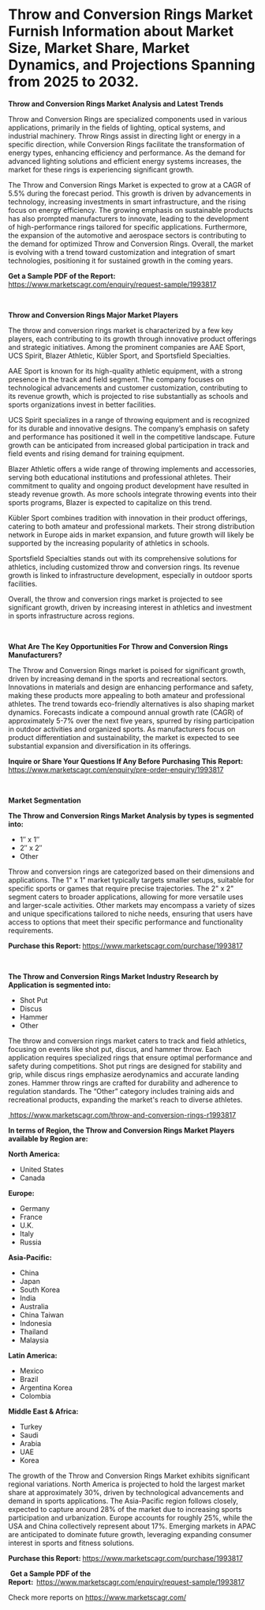 <p><h1>Throw and Conversion Rings Market Furnish Information about Market Size, Market Share, Market Dynamics, and Projections Spanning from 2025 to 2032.</h1></p><p><strong>Throw and Conversion Rings Market Analysis and Latest Trends</strong></p>
<p><p>Throw and Conversion Rings are specialized components used in various applications, primarily in the fields of lighting, optical systems, and industrial machinery. Throw Rings assist in directing light or energy in a specific direction, while Conversion Rings facilitate the transformation of energy types, enhancing efficiency and performance. As the demand for advanced lighting solutions and efficient energy systems increases, the market for these rings is experiencing significant growth.</p><p>The Throw and Conversion Rings Market is expected to grow at a CAGR of 5.5% during the forecast period. This growth is driven by advancements in technology, increasing investments in smart infrastructure, and the rising focus on energy efficiency. The growing emphasis on sustainable products has also prompted manufacturers to innovate, leading to the development of high-performance rings tailored for specific applications. Furthermore, the expansion of the automotive and aerospace sectors is contributing to the demand for optimized Throw and Conversion Rings. Overall, the market is evolving with a trend toward customization and integration of smart technologies, positioning it for sustained growth in the coming years.</p></p>
<p><strong>Get a Sample PDF of the Report:&nbsp;</strong> <a href="https://www.marketscagr.com/enquiry/request-sample/1993817?utm_campaign=2528&utm_medium=2&utm_source=Github&utm_content=ia&utm_term=29032025&utm_id=throw-and-conversion-rings">https://www.marketscagr.com/enquiry/request-sample/1993817</a></p>
<p>&nbsp;</p>
<p><strong>Throw and Conversion Rings Major Market Players</strong></p>
<p><p>The throw and conversion rings market is characterized by a few key players, each contributing to its growth through innovative product offerings and strategic initiatives. Among the prominent companies are AAE Sport, UCS Spirit, Blazer Athletic, Kübler Sport, and Sportsfield Specialties.</p><p>AAE Sport is known for its high-quality athletic equipment, with a strong presence in the track and field segment. The company focuses on technological advancements and customer customization, contributing to its revenue growth, which is projected to rise substantially as schools and sports organizations invest in better facilities.</p><p>UCS Spirit specializes in a range of throwing equipment and is recognized for its durable and innovative designs. The company’s emphasis on safety and performance has positioned it well in the competitive landscape. Future growth can be anticipated from increased global participation in track and field events and rising demand for training equipment.</p><p>Blazer Athletic offers a wide range of throwing implements and accessories, serving both educational institutions and professional athletes. Their commitment to quality and ongoing product development have resulted in steady revenue growth. As more schools integrate throwing events into their sports programs, Blazer is expected to capitalize on this trend.</p><p>Kübler Sport combines tradition with innovation in their product offerings, catering to both amateur and professional markets. Their strong distribution network in Europe aids in market expansion, and future growth will likely be supported by the increasing popularity of athletics in schools.</p><p>Sportsfield Specialties stands out with its comprehensive solutions for athletics, including customized throw and conversion rings. Its revenue growth is linked to infrastructure development, especially in outdoor sports facilities.</p><p>Overall, the throw and conversion rings market is projected to see significant growth, driven by increasing interest in athletics and investment in sports infrastructure across regions.</p></p>
<p>&nbsp;</p>
<p><strong>What Are The Key Opportunities For Throw and Conversion Rings Manufacturers?</strong></p>
<p><p>The Throw and Conversion Rings market is poised for significant growth, driven by increasing demand in the sports and recreational sectors. Innovations in materials and design are enhancing performance and safety, making these products more appealing to both amateur and professional athletes. The trend towards eco-friendly alternatives is also shaping market dynamics. Forecasts indicate a compound annual growth rate (CAGR) of approximately 5-7% over the next five years, spurred by rising participation in outdoor activities and organized sports. As manufacturers focus on product differentiation and sustainability, the market is expected to see substantial expansion and diversification in its offerings.</p></p>
<p><strong>Inquire or Share Your Questions If Any Before Purchasing This Report:</strong> <a href="https://www.marketscagr.com/enquiry/pre-order-enquiry/1993817?utm_campaign=2528&utm_medium=2&utm_source=Github&utm_content=ia&utm_term=29032025&utm_id=throw-and-conversion-rings">https://www.marketscagr.com/enquiry/pre-order-enquiry/1993817</a></p>
<p>&nbsp;</p>
<p><strong>Market Segmentation</strong></p>
<p><strong>The Throw and Conversion Rings Market Analysis by types is segmented into:</strong></p>
<p><ul><li>1″ x 1″</li><li>2″ x 2″</li><li>Other</li></ul></p>
<p><p>Throw and conversion rings are categorized based on their dimensions and applications. The 1" x 1" market typically targets smaller setups, suitable for specific sports or games that require precise trajectories. The 2" x 2" segment caters to broader applications, allowing for more versatile uses and larger-scale activities. Other markets may encompass a variety of sizes and unique specifications tailored to niche needs, ensuring that users have access to options that meet their specific performance and functionality requirements.</p></p>
<p><strong>Purchase this Report:&nbsp;</strong><a href="https://www.marketscagr.com/purchase/1993817?utm_campaign=2528&utm_medium=2&utm_source=Github&utm_content=ia&utm_term=29032025&utm_id=throw-and-conversion-rings">https://www.marketscagr.com/purchase/1993817</a></p>
<p>&nbsp;</p>
<p><strong>The Throw and Conversion Rings Market Industry Research by Application is segmented into:</strong></p>
<p><ul><li>Shot Put</li><li>Discus</li><li>Hammer</li><li>Other</li></ul></p>
<p><p>The throw and conversion rings market caters to track and field athletics, focusing on events like shot put, discus, and hammer throw. Each application requires specialized rings that ensure optimal performance and safety during competitions. Shot put rings are designed for stability and grip, while discus rings emphasize aerodynamics and accurate landing zones. Hammer throw rings are crafted for durability and adherence to regulation standards. The “Other” category includes training aids and recreational products, expanding the market's reach to diverse athletes.</p></p>
<p><a href="https://www.marketscagr.com/throw-and-conversion-rings-r1993817?utm_campaign=2528&utm_medium=2&utm_source=Github&utm_content=ia&utm_term=29032025&utm_id=throw-and-conversion-rings">&nbsp;https://www.marketscagr.com/throw-and-conversion-rings-r1993817</a></p>
<p><strong>In terms of Region, the Throw and Conversion Rings Market Players available by Region are:</strong></p>
<p>
    <p> <strong> North America: </strong>
        <ul>
            <li>United States</li>
            <li>Canada</li>
        </ul>
        </p> 
    <p> <strong> Europe: </strong>
        <ul>
            <li>Germany</li>
            <li>France</li>
            <li>U.K.</li>
            <li>Italy</li>
            <li>Russia</li>
        </ul>
        </p> 
    <p> <strong> Asia-Pacific: </strong>
        <ul>
            <li>China</li>
            <li>Japan</li>
            <li>South Korea</li>
            <li>India</li>
            <li>Australia</li>
            <li>China Taiwan</li>
            <li>Indonesia</li>
            <li>Thailand</li>
            <li>Malaysia</li>
        </ul>
        </p> 
    <p> <strong> Latin America: </strong>
        <ul>
            <li>Mexico</li>
            <li>Brazil</li>
            <li>Argentina Korea</li>
            <li>Colombia</li>
        </ul>
        </p> 
    <p> <strong> Middle East & Africa: </strong>
        <ul>
            <li>Turkey</li>
            <li>Saudi</li>
            <li>Arabia</li>
            <li>UAE</li>
            <li>Korea</li>
        </ul>
    </p>
    </p>
<p><p>The growth of the Throw and Conversion Rings Market exhibits significant regional variations. North America is projected to hold the largest market share at approximately 30%, driven by technological advancements and demand in sports applications. The Asia-Pacific region follows closely, expected to capture around 28% of the market due to increasing sports participation and urbanization. Europe accounts for roughly 25%, while the USA and China collectively represent about 17%. Emerging markets in APAC are anticipated to dominate future growth, leveraging expanding consumer interest in sports and fitness solutions.</p></p>
<p><strong>Purchase this Report: </strong><a href="https://www.marketscagr.com/purchase/1993817?utm_campaign=2528&utm_medium=2&utm_source=Github&utm_content=ia&utm_term=29032025&utm_id=throw-and-conversion-rings">https://www.marketscagr.com/purchase/1993817</a></p>
<p>&nbsp;<strong>Get a Sample PDF of the Report:&nbsp;&nbsp;</strong><a href="https://www.marketscagr.com/enquiry/request-sample/1993817?utm_campaign=2528&utm_medium=2&utm_source=Github&utm_content=ia&utm_term=29032025&utm_id=throw-and-conversion-rings">https://www.marketscagr.com/enquiry/request-sample/1993817</a></p>
<p><strong></strong></p>
<p>Check more reports on <a href="https://www.marketscagr.com/?utm_campaign=2528&utm_medium=2&utm_source=Github&utm_content=ia&utm_term=29032025&utm_id=throw-and-conversion-rings">https://www.marketscagr.com/</a></p>
